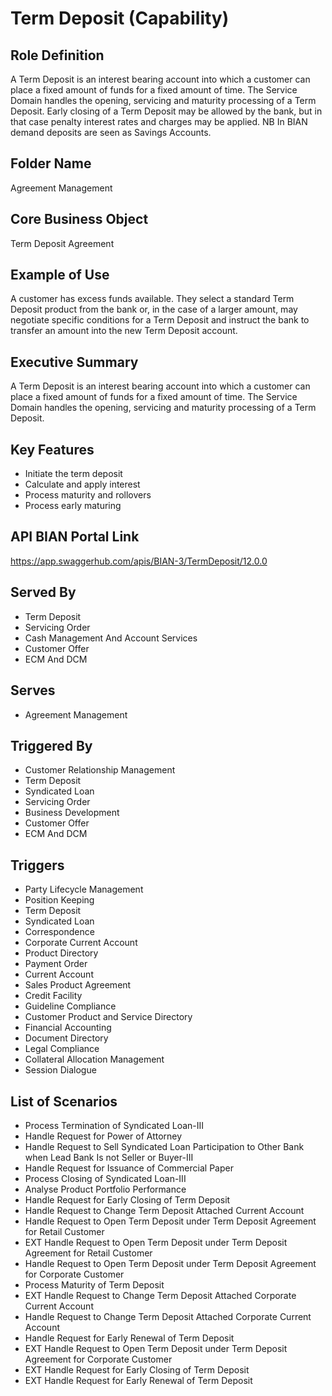# Term Deposit (Capability)

## Role Definition
A Term Deposit is an interest bearing account into which a customer can place a fixed amount of funds for a fixed amount of time. The Service Domain handles the opening, servicing and maturity processing of a Term Deposit. Early closing of a Term Deposit may be allowed by the bank, but in that case penalty interest rates and charges may be applied. NB In BIAN demand deposits are seen as Savings Accounts.

## Folder Name
Agreement Management

## Core Business Object
Term Deposit Agreement

## Example of Use
A customer has excess funds available. They select a standard Term Deposit product from the bank or, in the case of a larger amount, may negotiate specific conditions for a Term Deposit and instruct the bank to transfer an amount into the new Term Deposit account.

## Executive Summary
A Term Deposit is an interest bearing account into which a customer can place a fixed amount of funds for a fixed amount of time. The Service Domain handles the opening, servicing and maturity processing of a Term Deposit.

## Key Features
- Initiate the term deposit
- Calculate and apply interest
- Process maturity and rollovers
- Process early maturing

## API BIAN Portal Link
https://app.swaggerhub.com/apis/BIAN-3/TermDeposit/12.0.0

## Served By
- Term Deposit
- Servicing Order
- Cash Management And Account Services
- Customer Offer
- ECM And DCM

## Serves
- Agreement Management

## Triggered By
- Customer Relationship Management
- Term Deposit
- Syndicated Loan
- Servicing Order
- Business Development
- Customer Offer
- ECM And DCM

## Triggers
- Party Lifecycle Management
- Position Keeping
- Term Deposit
- Syndicated Loan
- Correspondence
- Corporate Current Account
- Product Directory
- Payment Order
- Current Account
- Sales Product Agreement
- Credit Facility
- Guideline Compliance
- Customer Product and Service Directory
- Financial Accounting
- Document Directory
- Legal Compliance
- Collateral Allocation Management
- Session Dialogue

## List of Scenarios
- Process Termination of Syndicated Loan-III
- Handle Request for Power of Attorney
- Handle Request to Sell Syndicated Loan Participation to Other Bank when Lead Bank Is not Seller or Buyer-III
- Handle Request for Issuance of Commercial Paper
- Process Closing of Syndicated Loan-III
- Analyse Product Portfolio Performance
- Handle Request for Early Closing of Term Deposit
- Handle Request to Change Term Deposit Attached Current Account
- Handle Request to Open Term Deposit under Term Deposit Agreement for Retail Customer
- EXT Handle Request to Open Term Deposit under Term Deposit Agreement for Retail Customer
- Handle Request to Open Term Deposit under Term Deposit Agreement for Corporate Customer
- Process Maturity of Term Deposit
- EXT Handle Request to Change Term Deposit Attached Corporate Current Account
- Handle Request to Change Term Deposit Attached Corporate Current Account
- Handle Request for Early Renewal of Term Deposit
- EXT Handle Request to Open Term Deposit under Term Deposit Agreement for Corporate Customer
- EXT Handle Request for Early Closing of Term Deposit
- EXT Handle Request for Early Renewal of Term Deposit